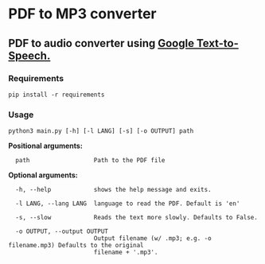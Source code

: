 # PDF to MP3 converter

## PDF to audio converter using [**Google Text-to-Speech.**](https://gtts.readthedocs.io/en/latest/module.html)


### Requirements
```
pip install -r requirements
```

### Usage
```
python3 main.py [-h] [-l LANG] [-s] [-o OUTPUT] path
```

**Positional arguments:**
```
  path                  Path to the PDF file
```

**Optional arguments:**

```
  -h, --help            shows the help message and exits.

  -l LANG, --lang LANG  language to read the PDF. Default is 'en'

  -s, --slow            Reads the text more slowly. Defaults to False.

  -o OUTPUT, --output OUTPUT
                        Output filename (w/ .mp3; e.g. -o filename.mp3) Defaults to the original
                        filename + '.mp3'.
```
